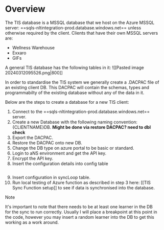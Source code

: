 # Overview
The TIS database is a MSSQL database that we host on the Azure MSSQL server: ==sqls-nltintegration-prod.database.windows.net== unless otherwise required by the client. 
Clients that have their own MSSQL servers are:
- Wellness Warehouse
- Exxaro
- GIFs

A general TIS database has the following tables in it: 
![[Pasted image 20240312095526.png|800]]

In order to standardise the TIS system we generally create a .DACPAC file of an existing client DB. This DACPAC will contain the schemas, types and programmabilty of the existing database without any of the data in it. 

Below are the steps to create a database for a new TIS client:
1. Connect to the ==sqls-nltintegration-prod.database.windows.net== server. 
2. Create a new Database with the following naming convention: {CLIENTNAME}DB.  **Might be done via restore DACPAC? need to dbl check**
3. Export the DACPAC.
4. Restore the DACPAC onto new DB.
5. Change the DB type on azure portal to be basic or standard.
6. Login to aNS environment and get the API key.
7. Encrypt the API key.
8. Insert the configuration details into config table
```sql

```
9. Insert configuration in syncLoop table.
10. Run local testing of Azure function as described in step 3 here: [[TIS Sync Function setup]] to see if data is synchronised into the database.

>[!Note]
>It's important to note that there needs to be at least one learner in the DB for the sync to run correctly.
>Usually I will place a breakpoint at this point in the code, however you may insert a random learner into the DB to get this working as a work around. 
>
